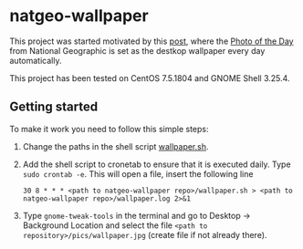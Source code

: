 # natgeo-wallpaper

This project was started motivated by this [post](http://miquel.ml/wallpaperoftheday/),
where the [Photo of the Day](https://www.nationalgeographic.com/photography/photo-of-the-day/)
from National Geographic is set as the destkop wallpaper every day automatically. 

This project has been tested on CentOS 7.5.1804 and GNOME Shell 3.25.4.

## Getting started

To make it work you need to follow this simple steps:


1. Change the paths in the shell script [wallpaper.sh](wallpaper.sh).
2. Add the shell script to cronetab to ensure that it is executed daily. Type 
    `sudo crontab -e`. This will open a file, insert the following line 
    
    ```
    30 8 * * * <path to natgeo-wallpaper repo>/wallpaper.sh > <path to natgeo-wallpaper repo>/wallpaper.log 2>&1
    ```
3. Type `gnome-tweak-tools` in the terminal and go to Desktop -> Background 
    Location and select the file `<path to repository>/pics/wallpaper.jpg` 
    (create file if not already there).